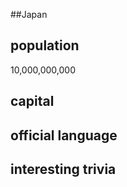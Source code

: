 ##Japan
## population
10,000,000,000

## capital

 
## official language


## interesting trivia



